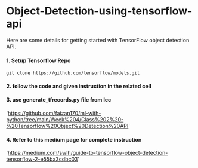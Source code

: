 # Object-Detection-using-tensorflow-api


Here are some details for getting started with TensorFlow object detection API.
#### 1. Setup Tensorflow Repo
`git clone https://github.com/tensorflow/models.git`
#### 2. follow the code and given instruction in the related cell

#### 3. use generate_tfrecords.py file from lec 
'https://github.com/faizan170/ml-with-python/tree/main/Week%204/Class%202%20-%20Tensorflow%20Object%20Detection%20API'

#### 4. Refer to this medium page for complete instruction 
'https://medium.com/swlh/guide-to-tensorflow-object-detection-tensorflow-2-e55ba3cdbc03'
